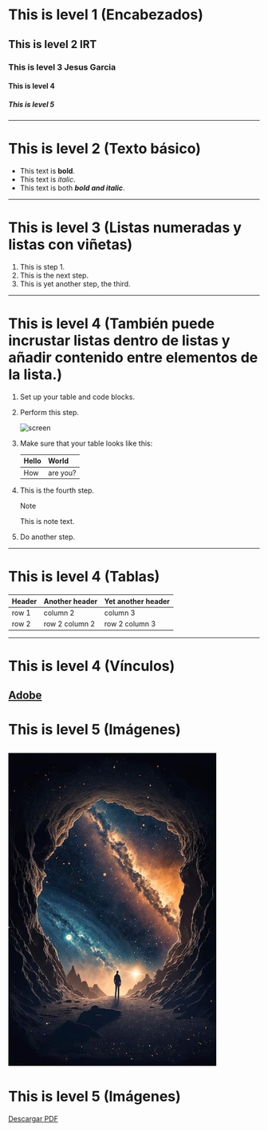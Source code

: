 # This is level 1 (Encabezados)
## This is level 2 IRT
### This is level 3 Jesus Garcia
#### This is level 4 
##### This is level 5
-----------------------------------------
# This is level 2 (Texto básico)
  * This text is **bold**.
  * This text is *italic*.
  * This text is both ***bold and italic***.
-----------------------------------------
# This is level 3 (Listas numeradas y listas con viñetas)
1. This is step 1.
1. This is the next step.
1. This is yet another step, the third.
-----------------------------------------
# This is level 4 (También puede incrustar listas dentro de listas y añadir contenido entre elementos de la lista.)
1. Set up your table and code blocks.
1. Perform this step.

   ![screen](https://experienceleague.adobe.com/docs/contributor/assets/adobe_standard_logo.png?lang=es)

1. Make sure that your table looks like this:

   | Hello | World |
   |---|---|
   | How | are you? |

1. This is the fourth step.

   >[!NOTE]
   >
   >This is note text.

1. Do another step.
-------------------------------------------
# This is level 4 (Tablas)
| Header | Another header | Yet another header |
|--- |--- |--- |
| row 1 | column 2 | column 3 |
| row 2 | row 2 column 2 | row 2 column 3 |
--------------------------------------------------
# This is level 4 (Vínculos)
[Adobe](https://www.adobe.com)
--------------------------------------------------
# This is level 5 (Imágenes)
![Vista](https://github.com/JesusGarcia430/Practica1-May/blob/main/logo.jpg)
---------------------------------------------------
# This is level 5 (Imágenes)
[Descargar PDF](https://github.com/JesusGarcia430/Practica1-May/blob/main/IMM.pdf)

